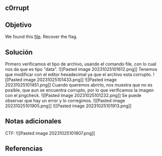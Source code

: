 ## c0rrupt
## Objetivo
We found this [file](https://jupiter.challenges.picoctf.org/static/ab30fcb7d47364b4190a7d3d40edb551/mystery). Recover the flag.
## Solución 
Primero verificamos el tipo de archivo, usando el comando file, con lo cual nos da que es tipo "data".
![[Pasted image 20231025101612.png]]
Tenemos que modificar con el editor hexadecimal ya que el archivo esta corrupto.
![[Pasted image 20231025101433.png]]
![[Pasted image 20231025101451.png]]
Cuando queremos abrirlo, nos muestra que no es posible, que aun se encuentra corrupto, por lo que verificamos la imagen con el pngcheck.
![[Pasted image 20231025101232.png]]
Se puede observar que hay un error y lo corregimos.
![[Pasted image 20231025101905.png]]
![[Pasted image 20231025101913.png]]
## Notas adicionales
CTF: ![[Pasted image 20231025101807.png]]
## Referencias